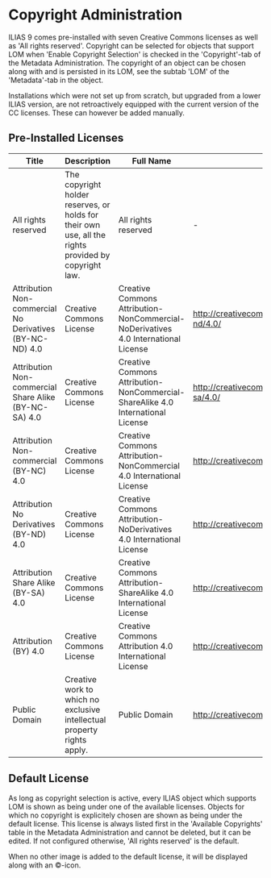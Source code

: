 # Copyright Administration

ILIAS 9 comes pre-installed with seven Creative Commons licenses as well
as 'All rights reserved'. Copyright can be selected for objects that support
LOM when 'Enable Copyright Selection' is checked in the 'Copyright'-tab
of the Metadata Administration. The copyright of an object can be chosen
along with and is persisted in its LOM, see the subtab 'LOM' of the
'Metadata'-tab in the object.

Installations which were not set up from scratch, but upgraded from a
lower ILIAS version, are not retroactively equipped with the current
version of the CC licenses. These can however be added manually.

## Pre-Installed Licenses

| Title                                                    | Description                                                                                          | Full Name                                                                          | URL                                               | Image URL                                                                   |
|----------------------------------------------------------|------------------------------------------------------------------------------------------------------|------------------------------------------------------------------------------------|---------------------------------------------------|-----------------------------------------------------------------------------|
| All rights reserved                                      | The copyright holder reserves, or holds for their own use, all the rights provided by copyright law. | All rights reserved                                                                | -                                                 | -                                                                           |
| Attribution Non-commercial No Derivatives (BY-NC-ND) 4.0 | Creative Commons License                                                                             | Creative Commons Attribution-NonCommercial-NoDerivatives 4.0 International License | http://creativecommons.org/licenses/by-nc-nd/4.0/ | https://mirrors.creativecommons.org/presskit/buttons/88x31/svg/by-nc-nd.svg |
| Attribution Non-commercial Share Alike (BY-NC-SA) 4.0    | Creative Commons License                                                                             | Creative Commons Attribution-NonCommercial-ShareAlike 4.0 International License    | http://creativecommons.org/licenses/by-nc-sa/4.0/ | https://mirrors.creativecommons.org/presskit/buttons/88x31/svg/by-nc-sa.svg |
| Attribution Non-commercial (BY-NC) 4.0                   | Creative Commons License                                                                             | Creative Commons Attribution-NonCommercial 4.0 International License               | http://creativecommons.org/licenses/by-nc/4.0/    | https://mirrors.creativecommons.org/presskit/buttons/88x31/svg/by-nc.svg    |
| Attribution No Derivatives (BY-ND) 4.0                   | Creative Commons License                                                                             | Creative Commons Attribution-NoDerivatives 4.0 International License               | http://creativecommons.org/licenses/by-nd/4.0/    | https://mirrors.creativecommons.org/presskit/buttons/88x31/svg/by-nd.svg    |
| Attribution Share Alike (BY-SA) 4.0                      | Creative Commons License                                                                             | Creative Commons Attribution-ShareAlike 4.0 International License                  | http://creativecommons.org/licenses/by-sa/4.0/    | https://mirrors.creativecommons.org/presskit/buttons/88x31/svg/by-sa.svg    |
| Attribution (BY) 4.0                                     | Creative Commons License                                                                             | Creative Commons Attribution 4.0 International License                             | http://creativecommons.org/licenses/by/4.0/       | https://mirrors.creativecommons.org/presskit/buttons/88x31/svg/by.svg       |
| Public Domain                                            | Creative work to which no exclusive intellectual property rights apply.                              | Public Domain                                                                      | http://creativecommons.org/publicdomain/zero/1.0/ | https://mirrors.creativecommons.org/presskit/buttons/88x31/svg/cc-zero.svg  |

## Default License

As long as copyright selection is active, every ILIAS object which supports
LOM is shown as being under one of the available licenses. Objects for which
no copyright is explicitely chosen are shown as being under the default
license. This license is always listed first in the 'Available Copyrights' table in
the Metadata Administration and cannot be deleted, but it can be edited. If 
not configured otherwise, 'All rights reserved' is the default.

When no other image is added to the default license, it will be
displayed along with an ©-icon.
